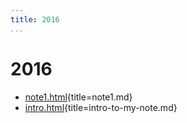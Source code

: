 ```yaml
---
title: 2016
...
```


# 2016

-   [note1.html](note1.html){title=note1.md}
-   [intro.html](intro-to-my-note.html){title=intro-to-my-note.md}
